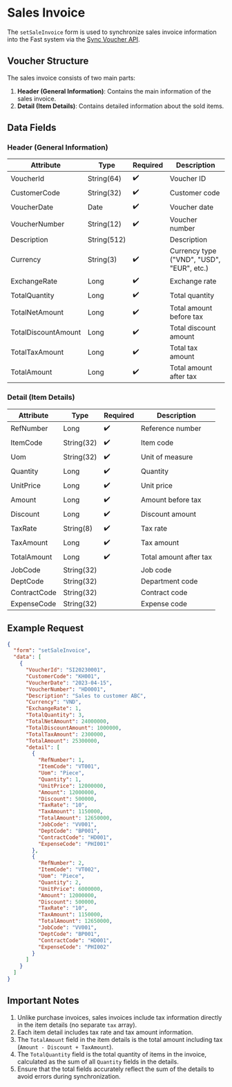 # Sales Invoice

The `setSaleInvoice` form is used to synchronize sales invoice information into the Fast system via the [Sync Voucher API](../sync-voucher).

## Voucher Structure

The sales invoice consists of two main parts:

1. **Header (General Information)**: Contains the main information of the sales invoice.
2. **Detail (Item Details)**: Contains detailed information about the sold items.

## Data Fields

### Header (General Information)

| Attribute         | Type        | Required | Description                          |
|-------------------|-------------|----------|--------------------------------------|
| VoucherId         | String(64)  | ✔️       | Voucher ID                           |
| CustomerCode      | String(32)  | ✔️       | Customer code                        |
| VoucherDate       | Date        | ✔️       | Voucher date                         |
| VoucherNumber     | String(12)  | ✔️       | Voucher number                       |
| Description       | String(512) |          | Description                          |
| Currency          | String(3)   | ✔️       | Currency type ("VND", "USD", "EUR", etc.) |
| ExchangeRate      | Long        | ✔️       | Exchange rate                        |
| TotalQuantity     | Long        | ✔️       | Total quantity                       |
| TotalNetAmount    | Long        | ✔️       | Total amount before tax              |
| TotalDiscountAmount | Long      | ✔️       | Total discount amount                |
| TotalTaxAmount    | Long        | ✔️       | Total tax amount                     |
| TotalAmount       | Long        | ✔️       | Total amount after tax               |

### Detail (Item Details)

| Attribute         | Type        | Required | Description                          |
|-------------------|-------------|----------|--------------------------------------|
| RefNumber         | Long        | ✔️       | Reference number                     |
| ItemCode          | String(32)  | ✔️       | Item code                            |
| Uom               | String(32)  | ✔️       | Unit of measure                      |
| Quantity          | Long        | ✔️       | Quantity                             |
| UnitPrice         | Long        | ✔️       | Unit price                           |
| Amount            | Long        | ✔️       | Amount before tax                    |
| Discount          | Long        | ✔️       | Discount amount                      |
| TaxRate           | String(8)   | ✔️       | Tax rate                             |
| TaxAmount         | Long        | ✔️       | Tax amount                           |
| TotalAmount       | Long        | ✔️       | Total amount after tax               |
| JobCode           | String(32)  |          | Job code                             |
| DeptCode          | String(32)  |          | Department code                      |
| ContractCode      | String(32)  |          | Contract code                        |
| ExpenseCode       | String(32)  |          | Expense code                         |

## Example Request

```json
{
  "form": "setSaleInvoice",
  "data": [
    {
      "VoucherId": "SI20230001",
      "CustomerCode": "KH001",
      "VoucherDate": "2023-04-15",
      "VoucherNumber": "HD0001",
      "Description": "Sales to customer ABC",
      "Currency": "VND",
      "ExchangeRate": 1,
      "TotalQuantity": 3,
      "TotalNetAmount": 24000000,
      "TotalDiscountAmount": 1000000,
      "TotalTaxAmount": 2300000,
      "TotalAmount": 25300000,
      "detail": [
        {
          "RefNumber": 1,
          "ItemCode": "VT001",
          "Uom": "Piece",
          "Quantity": 1,
          "UnitPrice": 12000000,
          "Amount": 12000000,
          "Discount": 500000,
          "TaxRate": "10",
          "TaxAmount": 1150000,
          "TotalAmount": 12650000,
          "JobCode": "VV001",
          "DeptCode": "BP001",
          "ContractCode": "HD001",
          "ExpenseCode": "PHI001"
        },
        {
          "RefNumber": 2,
          "ItemCode": "VT002",
          "Uom": "Piece",
          "Quantity": 2,
          "UnitPrice": 6000000,
          "Amount": 12000000,
          "Discount": 500000,
          "TaxRate": "10",
          "TaxAmount": 1150000,
          "TotalAmount": 12650000,
          "JobCode": "VV001",
          "DeptCode": "BP001",
          "ContractCode": "HD001",
          "ExpenseCode": "PHI002"
        }
      ]
    }
  ]
}
```

## Important Notes

1. Unlike purchase invoices, sales invoices include tax information directly in the item details (no separate `tax` array).
2. Each item detail includes tax rate and tax amount information.
3. The `TotalAmount` field in the item details is the total amount including tax (`Amount - Discount + TaxAmount`).
4. The `TotalQuantity` field is the total quantity of items in the invoice, calculated as the sum of all `Quantity` fields in the details.
5. Ensure that the total fields accurately reflect the sum of the details to avoid errors during synchronization.